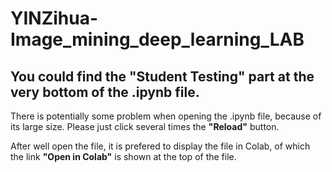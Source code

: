 # YINZihua-Image_mining_deep_learning_LAB

## You could find the **"Student Testing"** part at the very bottom of the .ipynb file.

There is potentially some problem when opening the .ipynb file, because of its large size. Please just click several times the **"Reload"** button.

After well open the file, it is prefered to display the file in Colab, of which the link **"Open in Colab"** is shown at the top of the file.
